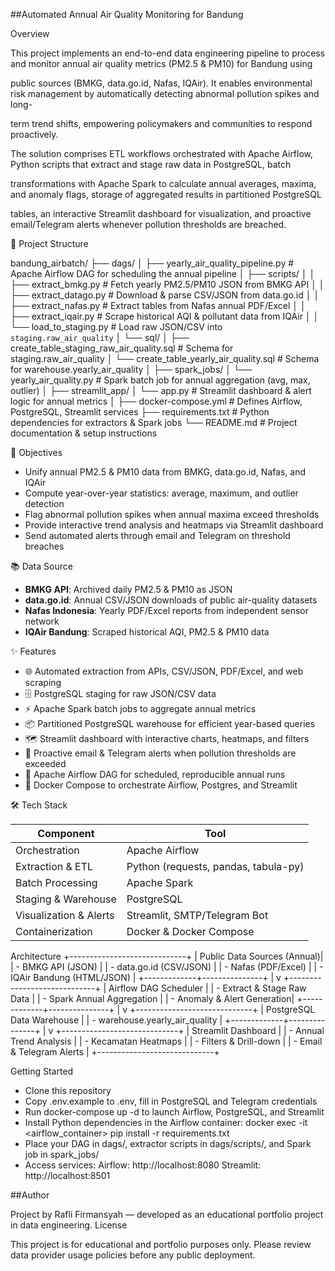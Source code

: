 ##Automated Annual Air Quality Monitoring for Bandung

Overview


This project implements an end-to-end data engineering pipeline to process and monitor annual air quality metrics (PM2.5 & PM10) for Bandung using 

public sources (BMKG, data.go.id, Nafas, IQAir). It enables environmental risk management by automatically detecting abnormal pollution spikes and long-

term trend shifts, empowering policymakers and communities to respond proactively.


The solution comprises ETL workflows orchestrated with Apache Airflow, Python scripts that extract and stage raw data in PostgreSQL, batch 

transformations with Apache Spark to calculate annual averages, maxima, and anomaly flags, storage of aggregated results in partitioned PostgreSQL 

tables, an interactive Streamlit dashboard for visualization, and proactive email/Telegram alerts whenever pollution thresholds are breached.

📁 Project Structure

bandung_airbatch/
├── dags/
│   ├── yearly_air_quality_pipeline.py        # Apache Airflow DAG for scheduling the annual pipeline
│   ├── scripts/
│   │   ├── extract_bmkg.py                   # Fetch yearly PM2.5/PM10 JSON from BMKG API
│   │   ├── extract_datago.py                 # Download & parse CSV/JSON from data.go.id
│   │   ├── extract_nafas.py                  # Extract tables from Nafas annual PDF/Excel
│   │   ├── extract_iqair.py                  # Scrape historical AQI & pollutant data from IQAir
│   │   └── load_to_staging.py                # Load raw JSON/CSV into `staging.raw_air_quality`
│   └── sql/
│       ├── create_table_staging_raw_air_quality.sql   # Schema for staging.raw_air_quality
│       └── create_table_yearly_air_quality.sql        # Schema for warehouse.yearly_air_quality
│
├── spark_jobs/
│   └── yearly_air_quality.py                # Spark batch job for annual aggregation (avg, max, outlier)
│
├── streamlit_app/
│   └── app.py                               # Streamlit dashboard & alert logic for annual metrics
│
├── docker-compose.yml                       # Defines Airflow, PostgreSQL, Streamlit services
├── requirements.txt                         # Python dependencies for extractors & Spark jobs
└── README.md                                # Project documentation & setup instructions

🎯 Objectives

- Unify annual PM2.5 & PM10 data from BMKG, data.go.id, Nafas, and IQAir  
- Compute year-over-year statistics: average, maximum, and outlier detection  
- Flag abnormal pollution spikes when annual maxima exceed thresholds  
- Provide interactive trend analysis and heatmaps via Streamlit dashboard  
- Send automated alerts through email and Telegram on threshold breaches  

📚 Data Source

- **BMKG API**: Archived daily PM2.5 & PM10 as JSON  
- **data.go.id**: Annual CSV/JSON downloads of public air-quality datasets  
- **Nafas Indonesia**: Yearly PDF/Excel reports from independent sensor network  
- **IQAir Bandung**: Scraped historical AQI, PM2.5 & PM10 data  

✨ Features

- 🌐 Automated extraction from APIs, CSV/JSON, PDF/Excel, and web scraping  
- 🗄️ PostgreSQL staging for raw JSON/CSV data  
- ⚡ Apache Spark batch jobs to aggregate annual metrics  
- 📦 Partitioned PostgreSQL warehouse for efficient year-based queries  
- 🗺️ Streamlit dashboard with interactive charts, heatmaps, and filters  
- 🔔 Proactive email & Telegram alerts when pollution thresholds are exceeded  
- 🔁 Apache Airflow DAG for scheduled, reproducible annual runs  
- 🐳 Docker Compose to orchestrate Airflow, Postgres, and Streamlit  

🛠️ Tech Stack

| Component            | Tool                                  |
|----------------------|---------------------------------------|
| Orchestration        | Apache Airflow                        |
| Extraction & ETL     | Python (requests, pandas, tabula-py)  |
| Batch Processing     | Apache Spark                          |
| Staging & Warehouse  | PostgreSQL                            |
| Visualization & Alerts | Streamlit, SMTP/Telegram Bot       |
| Containerization     | Docker & Docker Compose               |

Architecture
+-----------------------------+
| Public Data Sources (Annual)|
| - BMKG API (JSON)           |
| - data.go.id (CSV/JSON)     |
| - Nafas (PDF/Excel)         |
| - IQAir Bandung (HTML/JSON) |
+-------------+---------------+
              |
              v
+-----------------------------+
| Airflow DAG Scheduler       |
| - Extract & Stage Raw Data  |
| - Spark Annual Aggregation  |
| - Anomaly & Alert Generation|
+-------------+---------------+
              |
              v
+-----------------------------+
| PostgreSQL Data Warehouse   |
| - warehouse.yearly_air_quality |
+-------------+---------------+
              |
              v
+-----------------------------+
| Streamlit Dashboard         |
| - Annual Trend Analysis     |
| - Kecamatan Heatmaps        |
| - Filters & Drill-down      |
| - Email & Telegram Alerts   |
+-----------------------------+

Getting Started
- Clone this repository
- Copy .env.example to .env, fill in PostgreSQL and Telegram credentials
- Run docker-compose up -d to launch Airflow, PostgreSQL, and Streamlit
- Install Python dependencies in the Airflow container:
docker exec -it <airflow_container> pip install -r requirements.txt
- Place your DAG in dags/, extractor scripts in dags/scripts/, and Spark job in spark_jobs/
- Access services:
Airflow: http://localhost:8080
Streamlit: http://localhost:8501


##Author

Project by Rafli Firmansyah — developed as an educational portfolio project in data engineering.
License

This project is for educational and portfolio purposes only. Please review data provider usage policies before any public deployment.

